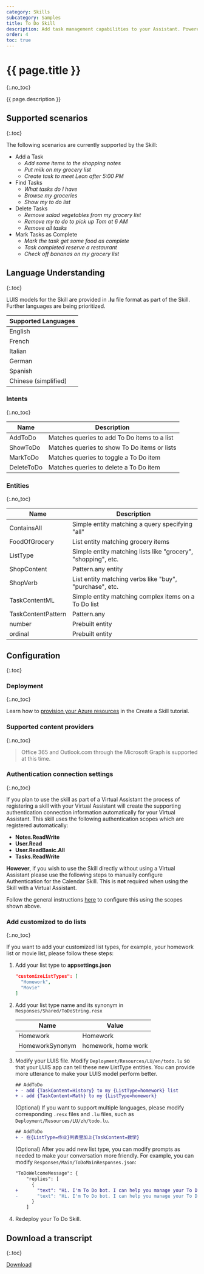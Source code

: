 ```yaml
---
category: Skills
subcategory: Samples
title: To Do Skill
description: Add task management capabilities to your Assistant. Powered by Microsoft Graph.
order: 4
toc: true
---
```


# {{ page.title }}
{:.no_toc}

{{ page.description }}

## Supported scenarios
{:.toc}

The following scenarios are currently supported by the Skill:

- Add a Task
  - *Add some items to the shopping notes*
  - *Put milk on my grocery list*
  - *Create task to meet Leon after 5:00 PM*
- Find Tasks
  - *What tasks do I have*
  - *Browse my groceries*
  - *Show my to do list*
- Delete Tasks
  - *Remove salad vegetables from my grocery list*
  - *Remove my to do to pick up Tom at 6 AM*
  - *Remove all tasks*
- Mark Tasks as Complete
  - *Mark the task get some food as complete*
  - *Task completed reserve a restaurant*
  - *Check off bananas on my grocery list*

## Language Understanding
{:.toc}

LUIS models for the Skill are provided in **.lu** file format as part of the Skill. Further languages are being prioritized.

|Supported Languages |
|-|
|English|
|French|
|Italian|
|German|
|Spanish|
|Chinese (simplified)|

### Intents
{:.no_toc}

|Name|Description|
|-|-|
|AddToDo| Matches queries to add To Do items to a list |
|ShowToDo| Matches queries to show To Do items or lists |
|MarkToDo| Matches queries to toggle a To Do item |
|DeleteToDo| Matches queries to delete a To Do item |

### Entities
{:.no_toc}

|Name|Description|
|-|-|
|ContainsAll| Simple entity matching a query specifying "all" |
|FoodOfGrocery| List entity matching grocery items |
|ListType| Simple entity matching lists like "grocery", "shopping", etc. |
|ShopContent| Pattern.any entity|
|ShopVerb| List entity matching verbs like "buy", "purchase", etc. |
|TaskContentML| Simple entity matching complex items on a To Do list |
|TaskContentPattern| Pattern.any |
|number| Prebuilt entity|
|ordinal| Prebuilt entity|

## Configuration
{:.toc}

### Deployment
{:.no_toc}

Learn how to [provision your Azure resources]({{site.baseurl}}/skills/tutorials/create-skill/csharp/4-provision-your-azure-resources/) in the Create a Skill tutorial.

### Supported content providers
{:.no_toc}

> Office 365 and Outlook.com through the Microsoft Graph is supported at this time.

### Authentication connection settings
{:.no_toc}

If you plan to use the skill as part of a Virtual Assistant the process of registering a skill with your Virtual Assistant will create the supporting authentication connection information automatically for your Virtual Assistant. This skill uses the following authentication scopes which are registered automatically:
- **Notes.ReadWrite** 
- **User.Read**
- **User.ReadBasic.All**
- **Tasks.ReadWrite**

**However**, if you wish to use the Skill directly without using a Virtual Assistant please use the following steps to manually configure Authentication for the Calendar Skill. This is **not** required when using the Skill with a Virtual Assistant.

Follow the general instructions [here]({{site.baseurl}}/skills/handbook/authentication/#manual-authentication) to configure this using the scopes shown above.

### Add customized to do lists
{:.no_toc}

If you want to add your customized list types, for example, your homework list or movie list, please follow these steps:

1. Add your list type to **appsettings.json**

	```json
	"customizeListTypes": [
	  "Homework",
	  "Movie"
	]
	```
1. Add your list type name and its synonym in `Responses/Shared/ToDoString.resx`

	Name | Value 
	---- | ----- 
	Homework | Homework 
	HomeworkSynonym | homework, home work 

1. Modify your LUIS file. Modify `Deployment/Resources/LU/en/todo.lu` so that your LUIS app can tell these new ListType entities. You can provide more utterance to make your LUIS model perform better.

	```diff
	## AddToDo
	+ - add {TaskContent=History} to my {ListType=homework} list
	+ - add {TaskContent=Math} to my {ListType=homework}
	```

	(Optional) If you want to support multiple languages, please modify corresponding `.resx` files and `.lu` files, such as `Deployment/Resources/LU/zh/todo.lu`.

	```diff
	## AddToDo
	+ - 在{ListType=作业}列表里加上{TaskContent=数学}
	```

	(Optional) After you add new list type, you can modify prompts as needed to make your conversation more friendly. For example, you can modify `Responses/Main/ToDoMainResponses.json`:

	```diff
	"ToDoWelcomeMessage": {
	    "replies": [
	      {
	+       "text": "Hi. I'm To Do bot. I can help you manage your To Do, Shopping, Grocery or Homework list."
	-       "text": "Hi. I'm To Do bot. I can help you manage your To Do, Shopping or Grocery list."
	      }
	    ]
	```

1. Redeploy your To Do Skill.

## Download a transcript
{:.toc}

<a class="btn btn-primary" href="{{site.baseurl}}/assets/transcripts/skills-todo.transcript">Download</a>